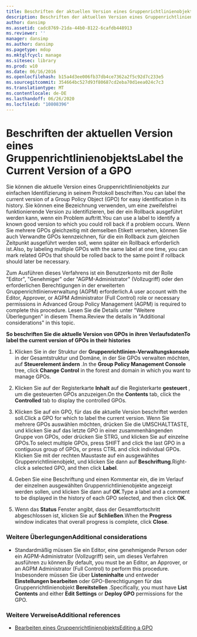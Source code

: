 ```yaml
---
title: Beschriften der aktuellen Version eines Gruppenrichtlinienobjekts
description: Beschriften der aktuellen Version eines Gruppenrichtlinienobjekts
author: dansimp
ms.assetid: cadc8769-21da-44b0-8122-6cafdb448913
ms.reviewer: ''
manager: dansimp
ms.author: dansimp
ms.pagetype: mdop
ms.mktglfcycl: manage
ms.sitesec: library
ms.prod: w10
ms.date: 06/16/2016
ms.openlocfilehash: b15a4d3ee006fb37db4ce7362a2f5c92d7c233e5
ms.sourcegitcommit: 354664bc527d93f80687cd2eba70d1eea024c7c3
ms.translationtype: MT
ms.contentlocale: de-DE
ms.lasthandoff: 06/26/2020
ms.locfileid: "10808396"
---
```

# <span data-ttu-id="116c5-103">Beschriften der aktuellen Version eines Gruppenrichtlinienobjekts</span><span class="sxs-lookup"><span data-stu-id="116c5-103">Label the Current Version of a GPO</span></span>


<span data-ttu-id="116c5-104">Sie können die aktuelle Version eines Gruppenrichtlinienobjekts zur einfachen Identifizierung in seinem Protokoll beschriften.</span><span class="sxs-lookup"><span data-stu-id="116c5-104">You can label the current version of a Group Policy Object (GPO) for easy identification in its history.</span></span> <span data-ttu-id="116c5-105">Sie können eine Bezeichnung verwenden, um eine zweifelsfrei funktionierende Version zu identifizieren, bei der ein Rollback ausgeführt werden kann, wenn ein Problem auftritt.</span><span class="sxs-lookup"><span data-stu-id="116c5-105">You can use a label to identify a known good version to which you could roll back if a problem occurs.</span></span> <span data-ttu-id="116c5-106">Wenn Sie mehrere GPOs gleichzeitig mit demselben Etikett versehen, können Sie auch Verwandte GPOs kennzeichnen, für die ein Rollback zum gleichen Zeitpunkt ausgeführt werden soll, wenn später ein Rollback erforderlich ist.</span><span class="sxs-lookup"><span data-stu-id="116c5-106">Also, by labeling multiple GPOs with the same label at one time, you can mark related GPOs that should be rolled back to the same point if rollback should later be necessary.</span></span>

<span data-ttu-id="116c5-107">Zum Ausführen dieses Verfahrens ist ein Benutzerkonto mit der Rolle "Editor", "Genehmiger" oder "AGPM-Administrator" (Vollzugriff) oder den erforderlichen Berechtigungen in der erweiterten Gruppenrichtlinienverwaltung (AGPM) erforderlich.</span><span class="sxs-lookup"><span data-stu-id="116c5-107">A user account with the Editor, Approver, or AGPM Administrator (Full Control) role or necessary permissions in Advanced Group Policy Management (AGPM) is required to complete this procedure.</span></span> <span data-ttu-id="116c5-108">Lesen Sie die Details unter "Weitere Überlegungen" in diesem Thema.</span><span class="sxs-lookup"><span data-stu-id="116c5-108">Review the details in "Additional considerations" in this topic.</span></span>

**<span data-ttu-id="116c5-109">So beschriften Sie die aktuelle Version von GPOs in ihren Verlaufsdaten</span><span class="sxs-lookup"><span data-stu-id="116c5-109">To label the current version of GPOs in their histories</span></span>**

1.  <span data-ttu-id="116c5-110">Klicken Sie in der Struktur der **Gruppenrichtlinien-Verwaltungskonsole** in der Gesamtstruktur und Domäne, in der Sie GPOs verwalten möchten, auf **Steuerelement ändern** .</span><span class="sxs-lookup"><span data-stu-id="116c5-110">In the **Group Policy Management Console** tree, click **Change Control** in the forest and domain in which you want to manage GPOs.</span></span>

2.  <span data-ttu-id="116c5-111">Klicken Sie auf der Registerkarte **Inhalt** auf die Registerkarte **gesteuert** , um die gesteuerten GPOs anzuzeigen.</span><span class="sxs-lookup"><span data-stu-id="116c5-111">On the **Contents** tab, click the **Controlled** tab to display the controlled GPOs.</span></span>

3.  <span data-ttu-id="116c5-112">Klicken Sie auf ein GPO, für das die aktuelle Version beschriftet werden soll.</span><span class="sxs-lookup"><span data-stu-id="116c5-112">Click a GPO for which to label the current version.</span></span> <span data-ttu-id="116c5-113">Wenn Sie mehrere GPOs auswählen möchten, drücken Sie die UMSCHALTTASTE, und klicken Sie auf das letzte GPO in einer zusammenhängenden Gruppe von GPOs, oder drücken Sie STRG, und klicken Sie auf einzelne GPOs.</span><span class="sxs-lookup"><span data-stu-id="116c5-113">To select multiple GPOs, press SHIFT and click the last GPO in a contiguous group of GPOs, or press CTRL and click individual GPOs.</span></span> <span data-ttu-id="116c5-114">Klicken Sie mit der rechten Maustaste auf ein ausgewähltes Gruppenrichtlinienobjekt, und klicken Sie dann auf **Beschriftung**.</span><span class="sxs-lookup"><span data-stu-id="116c5-114">Right-click a selected GPO, and then click **Label**.</span></span>

4.  <span data-ttu-id="116c5-115">Geben Sie eine Beschriftung und einen Kommentar ein, die im Verlauf der einzelnen ausgewählten Gruppenrichtlinienobjekte angezeigt werden sollen, und klicken Sie dann auf **OK**.</span><span class="sxs-lookup"><span data-stu-id="116c5-115">Type a label and a comment to be displayed in the history of each GPO selected, and then click **OK**.</span></span>

5.  <span data-ttu-id="116c5-116">Wenn das **Status** Fenster angibt, dass der Gesamtfortschritt abgeschlossen ist, klicken Sie auf **Schließen**.</span><span class="sxs-lookup"><span data-stu-id="116c5-116">When the **Progress** window indicates that overall progress is complete, click **Close**.</span></span>

### <span data-ttu-id="116c5-117">Weitere Überlegungen</span><span class="sxs-lookup"><span data-stu-id="116c5-117">Additional considerations</span></span>

-   <span data-ttu-id="116c5-118">Standardmäßig müssen Sie ein Editor, eine genehmigende Person oder ein AGPM-Administrator (Vollzugriff) sein, um dieses Verfahren ausführen zu können.</span><span class="sxs-lookup"><span data-stu-id="116c5-118">By default, you must be an Editor, an Approver, or an AGPM Administrator (Full Control) to perform this procedure.</span></span> <span data-ttu-id="116c5-119">Insbesondere müssen Sie über **Listeninhalte** und entweder **Einstellungen bearbeiten** oder GPO-Berechtigungen für das Gruppenrichtlinienobjekt **Bereitstellen** .</span><span class="sxs-lookup"><span data-stu-id="116c5-119">Specifically, you must have **List Contents** and either **Edit Settings** or **Deploy GPO** permissions for the GPO.</span></span>

### <span data-ttu-id="116c5-120">Weitere Verweise</span><span class="sxs-lookup"><span data-stu-id="116c5-120">Additional references</span></span>

-   [<span data-ttu-id="116c5-121">Bearbeiten eines Gruppenrichtlinienobjekts</span><span class="sxs-lookup"><span data-stu-id="116c5-121">Editing a GPO</span></span>](editing-a-gpo-agpm40.md)

 

 





